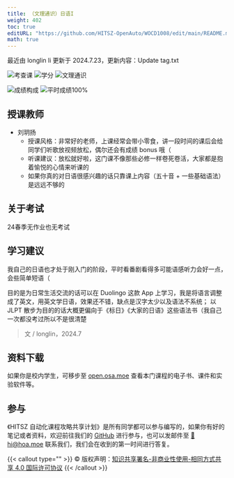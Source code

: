 ```yaml
---
title: （文理通识）日语I
weight: 402
toc: true
editURL: "https://github.com/HITSZ-OpenAuto/WOCD1008/edit/main/README.md"
math: true
---
```

最近由 longlin li 更新于 2024.7.23，更新内容：Update tag.txt


<!--
1. 通过 [Shields.io](https://shields.io/) 生成如下的徽章，标注课程的基本信息。
2. 请根据课程的具体内容增删仓库的子文件夹。子文件夹建议使用小写英文，并且添加 README.md。
3. 关于课程的描述可以不止以下几个方面，酌情增删。
4. hoa.moe 生成本课程对应页面后，请将页面链接复制到 GitHub 仓库的 About/Website 中。
5. 可以在 GitHub 页面的 About/Topics 中为课程添加话题名称。
-->

![考查课](https://img.shields.io/badge/%E8%80%83%E6%9F%A5%E8%AF%BE-green)
![学分](https://img.shields.io/badge/%E5%AD%A6%E5%88%86-2-moccasin)
![文理通识](https://img.shields.io/badge/%E6%96%87%E7%90%86%E9%80%9A%E8%AF%86-orange)

![成绩构成](https://img.shields.io/badge/%E6%88%90%E7%BB%A9%E6%9E%84%E6%88%90-gold)
![平时成绩100%](https://img.shields.io/badge/平时成绩-100%25-wheat)



## 授课教师

- 刘玥扬
  - 授课风格：非常好的老师，上课经常会带小零食，讲一段时间的课后会给同学们听歌放视频放松，偶尔还会有成绩 bonus 哦（
  - 听课建议：放松就好啦，这门课不像那些必修一样卷死卷活，大家都是抱着愉悦的心情来听课的
  - 如果你真的对日语很感兴趣的话只靠课上内容（五十音 + 一些基础语法）是远远不够的

## 关于考试

24春季无作业也无考试

## 学习建议

我自己的日语也才处于刚入门的阶段，平时看番剧看得多可能语感听力会好一点，会些简单短语（

目的是为日常生活交流的话可以在 Duolingo 这款 App 上学习，我是将语言调整成了英文，用英文学日语，效果还不错，缺点是汉字太少以及语法不系统；
以 JLPT 散步为目的的话大概更偏向于《标日》《大家的日语》这些语法书（我自己一次都没考过所以不是很清楚

> 文 / longlin，2024.7

## 资料下载


如果你是校内学生，可移步至 <a href='https://open.osa.moe/openauto/WOCD1008'>open.osa.moe</a> 查看本门课程的电子书、课件和实验软件等。

## 参与

《HITSZ 自动化课程攻略共享计划》是所有同学都可以参与编写的，如果你有好的笔记或者资料，欢迎前往我们的 [GitHub](https://github.com/HITSZ-OpenAuto) 进行参与，也可以发邮件至 [📮hi@hoa.moe](mailto:hi@hoa.moe) 联系我们，我们会在收到的第一时间进行答复。

{{< callout type="" >}}
  © 版权声明：[知识共享署名-非商业性使用-相同方式共享 4.0 国际许可协议](https://creativecommons.org/licenses/by-nc-sa/4.0/)
{{< /callout >}}
